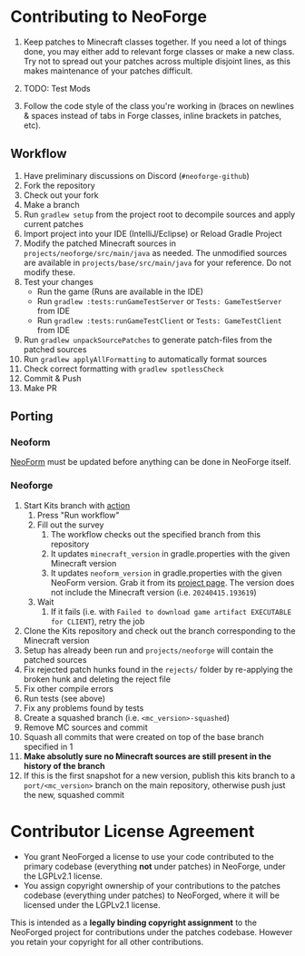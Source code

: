 Contributing to NeoForge
=====================

1) Keep patches to Minecraft classes together. If you need a lot of things done, you may either add to relevant forge classes or make a new class. Try not to spread out your patches across multiple disjoint lines, as this makes maintenance of your patches difficult.

2) TODO: Test Mods

3) Follow the code style of the class you're working in (braces on newlines & spaces instead of tabs in Forge classes, inline brackets in patches, etc).

## Workflow

1. Have preliminary discussions on Discord (`#neoforge-github`)
2. Fork the repository
3. Check out your fork
4. Make a branch
5. Run `gradlew setup` from the project root to decompile sources and apply current patches
6. Import project into your IDE (IntelliJ/Eclipse) or Reload Gradle Project
7. Modify the patched Minecraft sources in `projects/neoforge/src/main/java` as needed. The unmodified sources are available in `projects/base/src/main/java` for your reference. Do not modify these.
8. Test your changes
   - Run the game (Runs are available in the IDE)
   - Run `gradlew :tests:runGameTestServer` or `Tests: GameTestServer` from IDE
   - Run `gradlew :tests:runGameTestClient` or `Tests: GameTestClient` from IDE
9. Run `gradlew unpackSourcePatches` to generate patch-files from the patched sources
10. Run `gradlew applyAllFormatting` to automatically format sources
11. Check correct formatting with `gradlew spotlessCheck`
12. Commit & Push
13. Make PR

## Porting

### Neoform

[NeoForm](https://github.com/neoforged/NeoForm) must be updated before anything can be done in NeoForge itself.

### Neoforge

1. Start Kits branch with [action](https://github.com/neoforged/actions/actions/workflows/start-kits.yml)
   1. Press "Run workflow"
   2. Fill out the survey
      1. The workflow checks out the specified branch from this repository
      2. It updates `minecraft_version` in gradle.properties with the given Minecraft version
      3. It updates `neoform_version` in gradle.properties with the given NeoForm version. Grab it from its [project page](https://projects.neoforged.net/neoforged/neoform). The version does not include the Minecraft version (i.e. `20240415.193619`)
   3. Wait
      1. If it fails (i.e. with `Failed to download game artifact EXECUTABLE for CLIENT`), retry the job
2. Clone the Kits repository and check out the branch corresponding to the Minecraft version
3. Setup has already been run and `projects/neoforge` will contain the patched sources
4. Fix rejected patch hunks found in the `rejects/` folder by re-applying the broken hunk and deleting the reject file
5. Fix other compile errors
6. Run tests (see above)
7. Fix any problems found by tests
8. Create a squashed branch (i.e. `<mc_version>-squashed`)
9. Remove MC sources and commit
10. Squash all commits that were created on top of the base branch specified in 1
11. **Make absolutly sure no Minecraft sources are still present in the history of the branch**
12. If this is the first snapshot for a new version, publish this kits branch to a `port/<mc_version>` branch on the main repository, otherwise push just the new, squashed commit

Contributor License Agreement
=============================
- You grant NeoForged a license to use your code contributed to the primary codebase (everything **not** under patches) in NeoForge, under the LGPLv2.1 license.
- You assign copyright ownership of your contributions to the patches codebase (everything under patches) to NeoForged, where it will be licensed under the LGPLv2.1 license.

This is intended as a **legally binding copyright assignment** to the NeoForged project for contributions under the patches codebase. However you retain your copyright for all other contributions.
